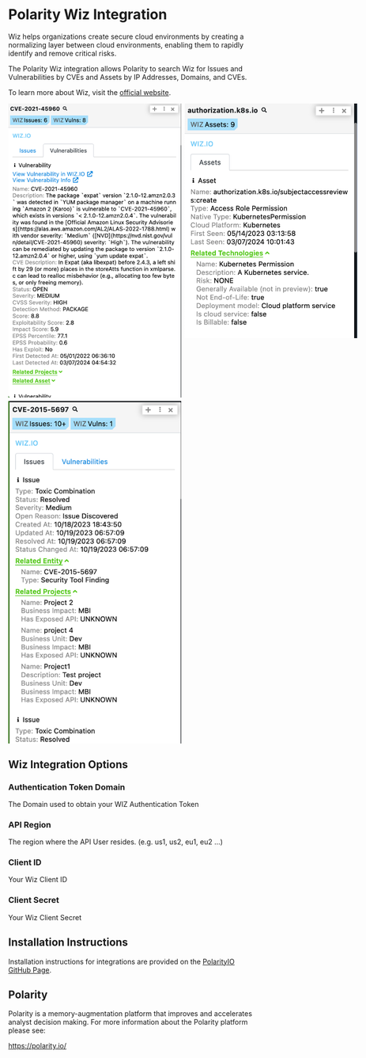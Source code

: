 # Polarity Wiz Integration

Wiz helps organizations create secure cloud environments by creating a normalizing layer between cloud environments, enabling them to rapidly identify and remove critical risks.

The Polarity Wiz integration allows Polarity to search Wiz for Issues and Vulnerabilities by CVEs and Assets by IP Addresses, Domains, and CVEs.

To learn more about Wiz, visit the [official website](https://www.wiz.io/about).

<div style="display:flex; align-items: flex-start; justify-content:flex-start; align-items:flex-start; margin-bottom: 7px">
  <img width="350" style="margin-right:7px" alt="Integration Example Vuln" src="./assets/example-vuln.png">
  <img width="350" alt="Integration Example Asset" src="./assets/example-asset.png">
</div>
<div style="display:flex; align-items: flex-start; justify-content:flex-start; align-items:flex-start;">
  <img width="350" style="margin-right:7px" alt="Integration Example Issue" src="./assets/example-issue.png">
</div>

## Wiz Integration Options
### Authentication Token Domain
The Domain used to obtain your WIZ Authentication Token

### API Region
The region where the API User resides.  (e.g. us1, us2, eu1, eu2 ...)

### Client ID
Your Wiz Client ID

### Client Secret
Your Wiz Client Secret


## Installation Instructions
Installation instructions for integrations are provided on the [PolarityIO GitHub Page](https://polarityio.github.io/).

## Polarity
Polarity is a memory-augmentation platform that improves and accelerates analyst decision making. For more information about the Polarity platform please see:

https://polarity.io/
